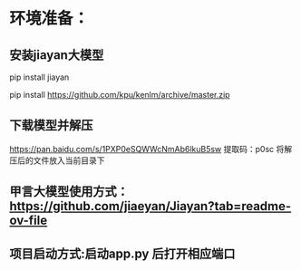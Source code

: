 # 环境准备：
## 安装jiayan大模型

pip install jiayan 

pip install https://github.com/kpu/kenlm/archive/master.zip

## 下载模型并解压
https://pan.baidu.com/s/1PXP0eSQWWcNmAb6lkuB5sw 提取码：p0sc
将解压后的文件放入当前目录下

## 甲言大模型使用方式：https://github.com/jiaeyan/Jiayan?tab=readme-ov-file
## 项目启动方式:启动app.py   后打开相应端口
